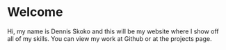 # Welcome
Hi, my name is Dennis Skoko and this will be my website where I show off all of my skills.
You can view my work at Github or at the projects page.
